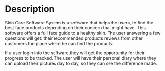 # Description

Skin Care Software System is a software that helps the users, to find the best face products depending on their concern that might have. This software offers a full face guide to a healthy skin. 
The user answering a few questions will get:
their recommended products
reviews from other customers
the place where he can find the products.

If a user login into the software,they will get the opportunity for their progress to be tracked. The user will have their personal diary where they can upload their pictures day to day, so they can see the difference made.

